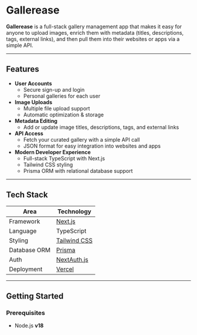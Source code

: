 # Gallerease

**Gallerease** is a full-stack gallery management app that makes it easy for anyone to upload images, enrich them with metadata (titles, descriptions, tags, external links), and then pull them into their websites or apps via a simple API.

---

## Features

- **User Accounts**
  - Secure sign-up and login
  - Personal galleries for each user
- **Image Uploads**
  - Multiple file upload support
  - Automatic optimization & storage
- **Metadata Editing**
  - Add or update image titles, descriptions, tags, and external links
- **API Access**
  - Fetch your curated gallery with a simple API call
  - JSON format for easy integration into websites and apps
- **Modern Developer Experience**
  - Full-stack TypeScript with Next.js
  - Tailwind CSS styling
  - Prisma ORM with relational database support

---

## Tech Stack

| Area          | Technology |
|---------------|------------|
| Framework     | [Next.js](https://nextjs.org/) |
| Language      | TypeScript |
| Styling       | [Tailwind CSS](https://tailwindcss.com/) |
| Database ORM  | [Prisma](https://prisma.io/) |
| Auth          | [NextAuth.js](https://next-auth.js.org/) |
| Deployment    | [Vercel](https://vercel.com/) |

---

## Getting Started

### Prerequisites
- Node.js **v18**

